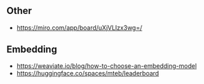 #

## Other

- https://miro.com/app/board/uXjVLIzx3wg=/

## Embedding

- https://weaviate.io/blog/how-to-choose-an-embedding-model
- https://huggingface.co/spaces/mteb/leaderboard
